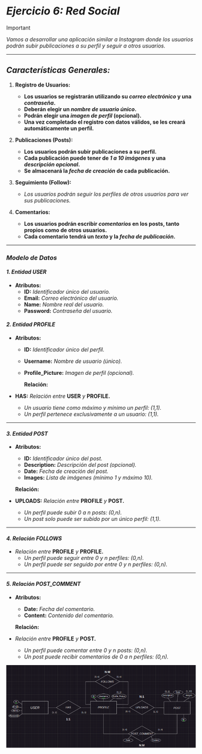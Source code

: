 <!-- Autor: Daniel Benjamin Perez Morales -->
<!-- GitHub: https://github.com/DanielPerezMoralesDev13 -->
<!-- Correo electrónico: danielperezdev@proton.me -->

# ***Ejercicio 6: Red Social***

> [!IMPORTANT]
> *Vamos a desarrollar una aplicación similar a Instagram donde los usuarios podrán subir publicaciones a su perfil y seguir a otros usuarios.*

---

## ***Características Generales:***

1. **Registro de Usuarios:**
   - **Los usuarios se registrarán utilizando su *correo electrónico* y una *contraseña*.**
   - **Deberán elegir un *nombre de usuario único*.**
   - **Podrán elegir una *imagen de perfil* (opcional).**
   - **Una vez completado el registro con datos válidos, se les creará automáticamente un perfil.**

2. **Publicaciones (Posts):**
   - **Los usuarios podrán subir publicaciones a su perfil.**
   - **Cada publicación puede tener de *1 a 10 imágenes* y una *descripción opcional*.**
   - **Se almacenará la *fecha de creación* de cada publicación.**

3. **Seguimiento (Follow):**
   - *Los usuarios podrán seguir los perfiles de otros usuarios para ver sus publicaciones.*

4. **Comentarios:**
   - **Los usuarios podrán escribir *comentarios* en los posts, tanto propios como de otros usuarios.**
   - **Cada comentario tendrá un *texto* y la *fecha de publicación*.**

---

### ***Modelo de Datos***

#### ***1. Entidad USER***

- **Atributos:**
  - **ID:** *Identificador único del usuario.*
  - **Email:** *Correo electrónico del usuario.*
  - **Name:** *Nombre real del usuario.*
  - **Password:** *Contraseña del usuario.*

#### ***2. Entidad PROFILE***

- **Atributos:**
  - **ID:** *Identificador único del perfil.*
  - **Username:** *Nombre de usuario (único).*
  - **Profile_Picture:** *Imagen de perfil (opcional).*

    **Relación:**

- **HAS:** *Relación entre* **USER** *y* **PROFILE.**
  - *Un usuario tiene como máximo y mínimo un perfil: (1,1).*
  - *Un perfil pertenece exclusivamente a un usuario: (1,1).*

---

#### ***3. Entidad POST***

- **Atributos:**
  - **ID:** *Identificador único del post.*
  - **Description:** *Descripción del post (opcional).*
  - **Date:** *Fecha de creación del post.*
  - **Images:** *Lista de imágenes (mínimo 1 y máximo 10).*

   **Relación:**  

- **UPLOADS:** *Relación entre* **PROFILE** *y* **POST.**
  - *Un perfil puede subir 0 a n posts: (0,n).*
  - *Un post solo puede ser subido por un único perfil: (1,1).*

---

#### ***4. Relación FOLLOWS***

- *Relación entre* **PROFILE** *y* **PROFILE.**
  - *Un perfil puede seguir entre 0 y n perfiles: (0,n).*
  - *Un perfil puede ser seguido por entre 0 y n perfiles: (0,n).*

---

#### ***5. Relación POST_COMMENT***

- **Atributos:**
  - **Date:** *Fecha del comentario.*
  - **Content:** *Contenido del comentario.*

   **Relación:**  

- *Relación entre* **PROFILE** *y* **POST.**
  - *Un perfil puede comentar entre 0 y n posts: (0,n).*
  - *Un post puede recibir comentarios de 0 a n perfiles: (0,n).*

*![EjercicioSeis](/Images/EjercicioSeis.png "/Images/EjercicioSeis.png")*
